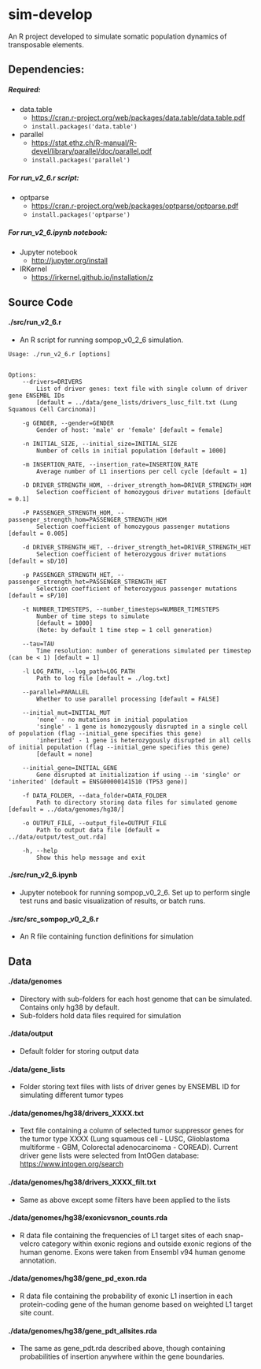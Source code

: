 # sim-develop
An R project developed to simulate somatic population dynamics of transposable elements.

## Dependencies:
##### Required:
* data.table
	- https://cran.r-project.org/web/packages/data.table/data.table.pdf
	- ```install.packages('data.table')```
* parallel
	- https://stat.ethz.ch/R-manual/R-devel/library/parallel/doc/parallel.pdf
	- ```install.packages('parallel')```

##### For run_v2_6.r script:
* optparse
	+ https://cran.r-project.org/web/packages/optparse/optparse.pdf
	+ ```install.packages('optparse')```
	
##### For run_v2_6.ipynb notebook:
* Jupyter notebook
	+ http://jupyter.org/install
* IRKernel
	+ https://irkernel.github.io/installation/z
	
## Source Code

#### ./src/run_v2_6.r
* An R script for running sompop_v0_2_6 simulation.
		
```{r}
Usage: ./run_v2_6.r [options]


Options:
	--drivers=DRIVERS
		List of driver genes: text file with single column of driver gene ENSEMBL IDs
		[default = ../data/gene_lists/drivers_lusc_filt.txt (Lung Squamous Cell Carcinoma)]

	-g GENDER, --gender=GENDER
		Gender of host: 'male' or 'female' [default = female]

	-n INITIAL_SIZE, --initial_size=INITIAL_SIZE
		Number of cells in initial population [default = 1000]

	-m INSERTION_RATE, --insertion_rate=INSERTION_RATE
		Average number of L1 insertions per cell cycle [default = 1]

	-D DRIVER_STRENGTH_HOM, --driver_strength_hom=DRIVER_STRENGTH_HOM
		Selection coefficient of homozygous driver mutations [default = 0.1]

	-P PASSENGER_STRENGTH_HOM, --passenger_strength_hom=PASSENGER_STRENGTH_HOM
		Selection coefficient of homozygous passenger mutations [default = 0.005]

	-d DRIVER_STRENGTH_HET, --driver_strength_het=DRIVER_STRENGTH_HET
		Selection coefficient of heterozygous driver mutations [default = sD/10]

	-p PASSENGER_STRENGTH_HET, --passenger_strength_het=PASSENGER_STRENGTH_HET
		Selection coefficient of heterozygous passenger mutations [default = sP/10]

	-t NUMBER_TIMESTEPS, --number_timesteps=NUMBER_TIMESTEPS
		Number of time steps to simulate
		[default = 1000]
		(Note: by default 1 time step = 1 cell generation)

	--tau=TAU
		Time resolution: number of generations simulated per timestep (can be < 1) [default = 1]

	-l LOG_PATH, --log_path=LOG_PATH
		Path to log file [default = ./log.txt]

	--parallel=PARALLEL
		Whether to use parallel processing [default = FALSE]

	--initial_mut=INITIAL_MUT
		'none' - no mutations in initial population
		'single' - 1 gene is homozygously disrupted in a single cell of population (flag --initial_gene specifies this gene)
		'inherited' - 1 gene is heterozygously disrupted in all cells of initial population (flag --initial_gene specifies this gene)
		[default = none]

	--initial_gene=INITIAL_GENE
		Gene disrupted at initialization if using --im 'single' or 'inherited' [default = ENSG00000141510 (TP53 gene)]

	-f DATA_FOLDER, --data_folder=DATA_FOLDER
		Path to directory storing data files for simulated genome [default = ../data/genomes/hg38/]

	-o OUTPUT_FILE, --output_file=OUTPUT_FILE
		Path to output data file [default = ../data/output/test_out.rda]

	-h, --help
		Show this help message and exit
```

#### ./src/run_v2_6.ipynb
* Jupyter notebook for running sompop_v0_2_6. Set up to perform single test runs and basic visualization of results, or batch runs.

#### ./src/src_sompop_v0_2_6.r
* An R file containing function definitions for simulation

## Data

#### ./data/genomes
* Directory with sub-folders for each host genome that can be simulated. Contains only hg38 by default.
* Sub-folders hold data files required for simulation

#### ./data/output
* Default folder for storing output data

#### ./data/gene_lists
* Folder storing text files with lists of driver genes by ENSEMBL ID for simulating different tumor types

#### ./data/genomes/hg38/drivers_XXXX.txt
* Text file containing a column of selected tumor suppressor genes for the tumor type XXXX (Lung squamous cell - LUSC, Glioblastoma multiforme - GBM, Colorectal adenocarcinoma - COREAD). Current driver gene lists were selected from IntOGen database: https://www.intogen.org/search

#### ./data/genomes/hg38/drivers_XXXX_filt.txt
* Same as above except some filters have been applied to the lists

#### ./data/genomes/hg38/exonicvsnon_counts.rda
* R data file containing the frequencies of L1 target sites of each snap-velcro category within exonic regions and outside exonic regions of the human genome. Exons were taken from Ensembl v94 human genome annotation.

#### ./data/genomes/hg38/gene_pd_exon.rda
* R data file containing the probability of exonic L1 insertion in each protein-coding gene of the human genome based on weighted L1 target site count.

#### ./data/genomes/hg38/gene_pdt_allsites.rda
* The same as gene_pdt.rda described above, though containing probabilities of insertion anywhere within the gene boundaries.
